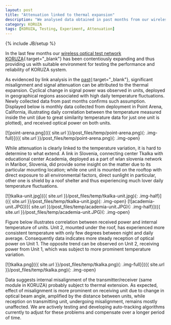 ```yaml
---
layout: post
title: "Attenuation linked to thermal expansion"
description: "We analysed data obtained in past months from our wireless optical test network KORUZA, to determine relationship between temperature and link attenuation."
category: KORUZA
tags: [KORUZA, Testing, Experiment, Attenuation]
---
```

{% include JB/setup %}

In the last few months our [wireless optical test network KORUZA](http://koruza.net/deployments/){:target="_blank"} has been contentiously expanding and thus providing us with suitable environment for testing the performance and reliability of KORUZA system. 

As evidenced by link analysis in the [past](http://irnas.eu/koruza/2016/03/01/link-attenuation-due-to-temperature-variation){:target="_blank"}, significant misalignment and signal attenuation can be attributed to the thermal expansion. Cyclical change in signal power was observed in units, deployed in geographical regions associated with high daily temperature fluctuations. Newly collected data from past months confirms such assumption. 
Displayed below is monthly data collected from deployment in Point Arena, California, illustrating daily correlation between the temperature measured inside the unit (due to great similarity temperature data for just one unit is plotted), and received optical power on both units. 

[![point-arena.png]({{ site.url }}/post_files/temp/point-arena.png){: .img-full}]({{ site.url }}/post_files/temp/point-arena.png){: .img-open}

While attenuation is clearly linked to the temperature variation, it is hard to determine to what extend. A link in Slovenia, connecting center Tkalka with educational center Academia, deployed as a part of wlan slovenia network in Maribor, Slovenia, did provide some insight on the matter due to its particular mounting location; while one unit is mounted on the rooftop with direct exposure to all environmental factors, direct sunlight in particular, other one is shield by a roof shelter and thus experiencing much lover daily temperature fluctuations. 

[![tkalka-unit.jpg]({{ site.url }}/post_files/temp/tkalka-unit.jpg){: .img-half}]({{ site.url }}/post_files/temp/tkalka-unit.jpg){: .img-open}
[![academia-unit.JPG]({{ site.url }}/post_files/temp/academia-unit.JPG){: .img-half}]({{ site.url }}/post_files/temp/academia-unit.JPG){: .img-open}

Figure below illustrates correlation between received power and internal temperature of  units. Unit 2, mounted under the roof, has experienced more consistent temperature with only few degrees between night and daily average. Consequently data indicates more steady reception of optical power on Unit 1. The opposite trend can be observed on Unit 2, receiving power from Unit 1, which was subject to more prominent temperature variation.  

[![tkalka.png]({{ site.url }}/post_files/temp/tkalka.png){: .img-full}]({{ site.url }}/post_files/temp/tkalka.png){: .img-open}

Data suggests internal misalignment of the transmitter/receiver (same module in KORUZA) probably subject to thermal extension. As expected, effect of misalignment is more prominent on receiving unit due to change in optical beam angle, amplified by the distance between units, while reception on transmitting unit, undergoing misalignment, remains mostly unaffected. We are actively testing and developing auto-tracking algorithms currently to adjust for these problems and compensate over a longer period of time.